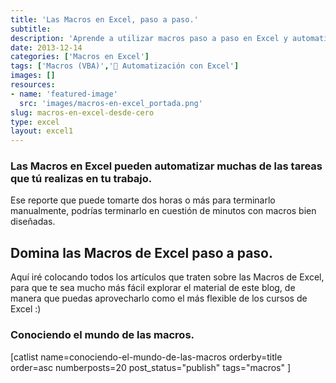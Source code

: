 ```yaml
---
title: 'Las Macros en Excel, paso a paso.'
subtitle: 
description: 'Aprende a utilizar macros paso a paso en Excel y automatiza tareas diarias. Descubre su potencial y eficacia en la mejora de la productividad.'
date: 2013-12-14
categories: ['Macros en Excel']
tags: ['Macros (VBA)','🤖 Automatización con Excel']
images: []
resources: 
- name: 'featured-image'
  src: 'images/macros-en-excel_portada.png'
slug: macros-en-excel-desde-cero
type: excel
layout: excel1
---
```


### **Las Macros en Excel** pueden automatizar muchas de las tareas que tú realizas en tu trabajo.

Ese reporte que puede tomarte dos horas o más para terminarlo manualmente, podrías terminarlo en cuestión de minutos con macros bien diseñadas.

## Domina las Macros de Excel paso a paso.

Aquí iré colocando todos los artículos que traten sobre las Macros de Excel, para que te sea mucho más fácil explorar el material de este blog, de manera que puedas aprovecharlo como el más flexible de los cursos de Excel :)

### Conociendo el mundo de las macros.

\[catlist name=conociendo-el-mundo-de-las-macros orderby=title order=asc numberposts=20 post\_status="publish" tags="macros" \]
